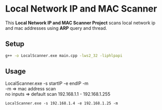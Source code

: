 # Local Network IP and MAC Scanner
This **Local Network IP and MAC Scanner Project** scans local network ip and mac addresses using **ARP** query and thread.

## Setup
```cmd
g++ -o LocalScanner.exe main.cpp -lws2_32 -liphlpapi
```

## Usage
LocalScanner.exe -s startIP -e endIP -m <br />
-m => mac address scan <br />
no inputs => default scan 192.168.1.1 - 192.168.1.255 <br />
```
LocalScanner.exe -s 192.168.1.4 -e 192.168.1.25 -m
```